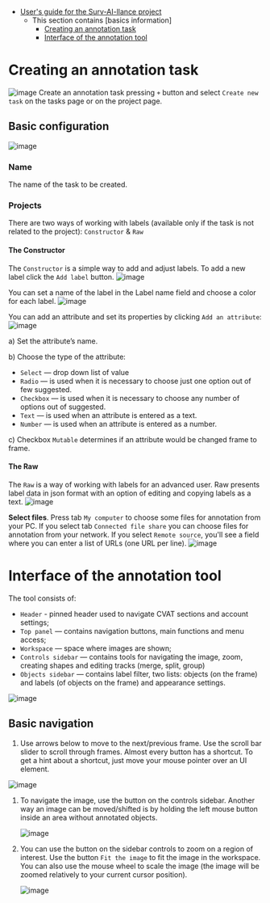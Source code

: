 - [User's guide for the Surv-AI-llance project](../../cvat-docs)
    - This section contains [basics information]
        - [Creating an annotation task](#creating-an-annotation-task)
        - [Interface of the annotation tool](#interface-of-the-annotation-tool)

# Creating an annotation task
![image](https://user-images.githubusercontent.com/35894891/166926067-d6a6dc51-a73a-4ba3-bfea-e55b0e0a7bbe.png)
Create an annotation task pressing ``+`` button and select ``Create new task`` on the tasks page or on the project page.

## Basic configuration
![image](https://user-images.githubusercontent.com/35894891/166926907-bcf56a06-0db6-4327-9eec-e2183b895be3.png)
### Name
The name of the task to be created.

### Projects
There are two ways of working with labels (available only if the task is not related to the project): ``Constructor`` & ``Raw``

#### The Constructor
The ``Constructor`` is a simple way to add and adjust labels. To add a new label click the ``Add label`` button.
![image](https://user-images.githubusercontent.com/35894891/166927448-85f2fbb9-6148-4271-90ba-2ad3446345c6.png)

You can set a name of the label in the Label name field and choose a color for each label.
![image](https://user-images.githubusercontent.com/35894891/166933036-ef249177-1d44-4d1b-91eb-5aacc5bc3eef.png)

You can add an attribute and set its properties by clicking ``Add an attribute``:
![image](https://user-images.githubusercontent.com/35894891/166932845-ed4a0c97-b2a6-4dab-82a9-cc48291f0353.png)

a) Set the attribute’s name.

b) Choose the type of the attribute:
* ``Select`` — drop down list of value
* ``Radio`` — is used when it is necessary to choose just one option out of few suggested.
* ``Checkbox`` — is used when it is necessary to choose any number of options out of suggested.
* ``Text`` — is used when an attribute is entered as a text.
* ``Number`` — is used when an attribute is entered as a number.

c) Checkbox ``Mutable`` determines if an attribute would be changed frame to frame.

#### The Raw
The ``Raw`` is a way of working with labels for an advanced user. Raw presents label data in json format with an option of editing and copying labels as a text. 
![image](https://user-images.githubusercontent.com/35894891/170944919-05f7dd28-f493-467f-80b2-67f19796d573.png)

<b>Select files</b>. Press tab ``My computer`` to choose some files for annotation from your PC. If you select tab ``Connected file share`` you can choose files for annotation from your network. If you select ``Remote source``, you'll see a field where you can enter a list of URLs (one URL per line).
![image](https://user-images.githubusercontent.com/35894891/170945341-c233d305-aa03-4a36-a1e3-d0eae481b7a6.png)


# Interface of the annotation tool
The tool consists of:
- ``Header`` -  pinned header used to navigate CVAT sections and account settings;
- ``Top panel`` — contains navigation buttons, main functions and menu access;
- ``Workspace`` — space where images are shown;
- ``Controls sidebar`` — contains tools for navigating the image, zoom,
  creating shapes and editing tracks (merge, split, group)
- ``Objects sidebar`` — contains label filter, two lists:
  objects (on the frame) and labels (of objects on the frame) and appearance settings.
  
![image](https://user-images.githubusercontent.com/35894891/199857672-946d4a4b-92c8-470b-b50f-83c909560631.png)

## Basic navigation

1.  Use arrows below to move to the next/previous frame.
    Use the scroll bar slider to scroll through frames.
    Almost every button has a shortcut.
    To get a hint about a shortcut, just move your mouse pointer over an UI element.

   ![image](https://user-images.githubusercontent.com/35894891/170958991-efd8090e-ad52-40d2-9f86-47d93b37b6bb.png)

1.  To navigate the image, use the button on the controls sidebar.
    Another way an image can be moved/shifted is by holding the left mouse button inside
    an area without annotated objects.

    ![image](https://user-images.githubusercontent.com/35894891/170959056-e89dfe25-dc99-4e2c-9634-9f58c97c46d1.png)

1.  You can use the button on the sidebar controls to zoom on a region of interest.
    Use the button ``Fit the image`` to fit the image in the workspace.
    You can also use the mouse wheel to scale the image
    (the image will be zoomed relatively to your current cursor position).

    ![image](https://user-images.githubusercontent.com/35894891/170959093-1b577a9a-9922-4782-baf3-b2214719d818.png)




